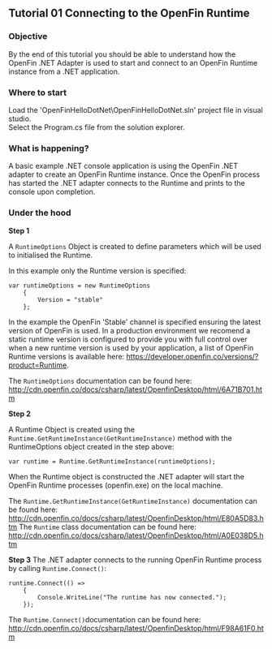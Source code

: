 ## Tutorial 01 Connecting to the OpenFin Runtime

### Objective

By the end of this tutorial you should be able to understand how the OpenFin .NET Adapter is used to start and connect to an OpenFin Runtime instance from a .NET application.

### Where to start

Load the 'OpenFinHelloDotNet\OpenFinHelloDotNet.sln' project file in visual studio.  
Select the Program.cs file from the solution explorer.

### What is happening?

A basic example .NET console application is using the OpenFin .NET adapter to create an OpenFin Runtime instance.  Once the OpenFin process has started the .NET adapter connects to the Runtime and prints to the console upon completion.

### Under the hood

**Step 1**

A `RuntimeOptions` Object is created to define parameters which will be used to initialised the Runtime.   

In this example only the Runtime version is specified:
```
var runtimeOptions = new RuntimeOptions
    {
        Version = "stable"
    };
```
In the example the OpenFin 'Stable' channel is specified ensuring the latest version of OpenFin is used.  In a production environment we recomend a static runtime version is configured to provide you with full control over when a new runtime version is used by your application, a list of OpenFin Runtime versions is available here: https://developer.openfin.co/versions/?product=Runtime.

The `RuntimeOptions` documentation can be found here: http://cdn.openfin.co/docs/csharp/latest/OpenfinDesktop/html/6A71B701.htm

**Step 2**

A Runtime Object is created using the `Runtime.GetRuntimeInstance(GetRuntimeInstance)` method with the RuntimeOptions object created in the step above:

```
var runtime = Runtime.GetRuntimeInstance(runtimeOptions);
```

When the Runtime object is constructed the .NET adapter will start the OpenFin Runtime processes (openfin.exe) on the local machine.

The `Runtime.GetRuntimeInstance(GetRuntimeInstance)` documentation can be found here: http://cdn.openfin.co/docs/csharp/latest/OpenfinDesktop/html/E80A5D83.htm
The `Runtime` class documentation can be found here: http://cdn.openfin.co/docs/csharp/latest/OpenfinDesktop/html/A0E038D5.htm

**Step 3**
The .NET adapter connects to the running OpenFin Runtime process by calling `Runtime.Connect()`:

```
runtime.Connect(() =>
    {
        Console.WriteLine("The runtime has now connected.");
    });

```

The `Runtime.Connect()`documentation can be found here: http://cdn.openfin.co/docs/csharp/latest/OpenfinDesktop/html/F98A61F0.htm